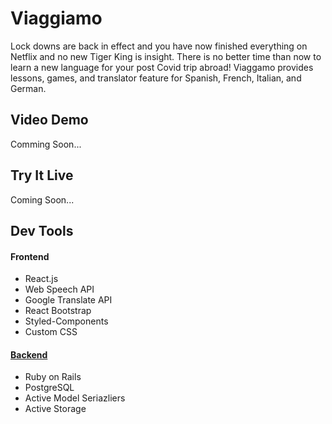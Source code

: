 # Viaggiamo

Lock downs are back in effect and you have now finished everything on Netflix and no new Tiger King is insight. There is no better time than now to learn a new language for your post Covid trip abroad! Viaggamo provides lessons, games, and translator feature for Spanish, French, Italian, and German.

## Video Demo

Comming Soon...

## Try It Live

Coming Soon...

## Dev Tools

#### Frontend

- React.js
- Web Speech API
- Google Translate API
- React Bootstrap
- Styled-Components
- Custom CSS

#### [Backend](https://github.com/slurioViaggiamo-Frontend)

- Ruby on Rails
- PostgreSQL
- Active Model Seriazliers
- Active Storage
